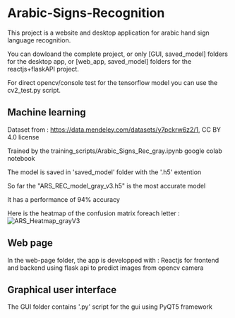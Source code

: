 # Arabic-Signs-Recognition
This project is a website and desktop application for arabic hand sign language recognition.

You can dowloand the complete project, or only [GUI, saved_model] folders for the desktop app, or [web_app, saved_model] folders for the reactjs+flaskAPI project.

For direct opencv/console test for the tensorflow model you can use the cv2_test.py script.




## Machine learning
Dataset from : https://data.mendeley.com/datasets/y7pckrw6z2/1, CC BY 4.0 license

Trained by the training_scripts/Arabic_Signs_Rec_gray.ipynb google colab notebook

The model is saved in 'saved_model' folder with the '.h5' extention

So far the "ARS_REC_model_gray_v3.h5" is the most accurate model

It has a performance of 94% accuracy

Here is the heatmap of the confusion matrix foreach letter :
![ARS_Heatmap_grayV3](https://user-images.githubusercontent.com/86375309/168066530-10c87c52-76df-41d5-9587-2794018590f9.png)


## Web page
In the web-page folder, the app is developped with :
Reactjs for frontend and backend using flask api to predict images from opencv camera


## Graphical user interface
The GUI folder contains '.py' script for the gui using PyQT5 framework

